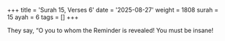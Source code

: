 +++
title = 'Surah 15, Verses 6'
date = '2025-08-27'
weight = 1808
surah = 15
ayah = 6
tags = []
+++

They say, “O you to whom the Reminder is revealed! You must be insane!